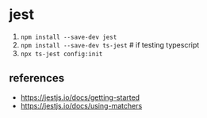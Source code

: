 # jest

1.  `npm install --save-dev jest`
1.  `npm install --save-dev ts-jest` # if testing typescript
1.  `npx ts-jest config:init`


## references

* https://jestjs.io/docs/getting-started
* https://jestjs.io/docs/using-matchers
